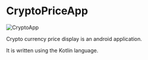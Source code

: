 # CryptoPriceApp
![CryptoApp](https://user-images.githubusercontent.com/17177508/112515480-5af51c80-8da7-11eb-98b5-3a6819c99d53.gif)

Crypto currency price display is an android application.

It is written using the Kotlin language.
